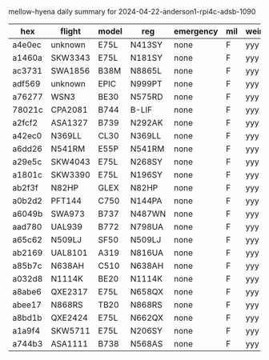 mellow-hyena daily summary for 2024-04-22-anderson1-rpi4c-adsb-1090

|hex|flight|model|reg|emergency|mil|weirdo|
|--|--|--|--|--|--|--|
|a4e0ec|unknown|E75L|N413SY|none|F|yyy|
|a1460a|SKW3343|E75L|N181SY|none|F|yyy|
|ac3731|SWA1856|B38M|N8865L|none|F|yyy|
|adf569|unknown|EPIC|N999PT|none|F|yyy|
|a76277|WSN3|BE30|N575RD|none|F|yyy|
|78021c|CPA2081|B744|B-LIF|none|F|yyy|
|a2fcf2|ASA1327|B739|N292AK|none|F|yyy|
|a42ec0|N369LL|CL30|N369LL|none|F|yyy|
|a6dd26|N541RM|E55P|N541RM|none|F|yyy|
|a29e5c|SKW4043|E75L|N268SY|none|F|yyy|
|a1801c|SKW3390|E75L|N196SY|none|F|yyy|
|ab2f3f|N82HP|GLEX|N82HP|none|F|yyy|
|a0b2d2|PFT144|C750|N144PA|none|F|yyy|
|a6049b|SWA973|B737|N487WN|none|F|yyy|
|aad780|UAL939|B772|N798UA|none|F|yyy|
|a65c62|N509LJ|SF50|N509LJ|none|F|yyy|
|ab2169|UAL8101|A319|N816UA|none|F|yyy|
|a85b7c|N638AH|C510|N638AH|none|F|yyy|
|a032d8|N1114K|BE20|N1114K|none|F|yyy|
|a8abe6|QXE2317|E75L|N658QX|none|F|yyy|
|abee17|N868RS|TB20|N868RS|none|F|yyy|
|a8bd1b|QXE2424|E75L|N662QX|none|F|yyy|
|a1a9f4|SKW5711|E75L|N206SY|none|F|yyy|
|a744b3|ASA1111|B738|N568AS|none|F|yyy|
